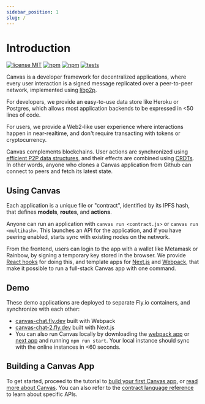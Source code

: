 ```yaml
---
sidebar_position: 1
slug: /
---
```


# Introduction

[![license MIT](https://img.shields.io/badge/License-MIT-brightgreen.svg)](https://opensource.org/licenses/MIT) [![npm](https://img.shields.io/npm/v/@canvas-js/core?color=33cd56&logo=npm)](https://www.npmjs.com/package/@canvas-js/core) [![npm](https://img.shields.io/github/last-commit/canvasxyz/canvas?color=33cd56&logo=github)](https://github.com/canvasxyz/canvas/tree/main/packages/core) [![tests](https://github.com/canvasxyz/canvas/actions/workflows/ci.yml/badge.svg)](https://github.com/canvasxyz/canvas/actions/workflows/ci.yml)

Canvas is a developer framework for decentralized applications, where
every user interaction is a signed message replicated over a
peer-to-peer network, implemented using [libp2p](https://libp2p.io/).

For developers, we provide an easy-to-use data store like Heroku
or Postgres, which allows most application backends to be expressed in
<50 lines of code.

For users, we provide a Web2-like user experience
where interactions happen in near-realtime, and don't require
transacting with tokens or cryptocurrency.

Canvas complements blockchains. User actions are synchronized using
[efficient P2P data structures](https://github.com/canvasxyz/okra),
and their effects are combined using [CRDTs](https://crdt.tech/). In
other words, anyone who clones a Canvas application from Github can
connect to peers and fetch its latest state.


## Using Canvas

Each application is a unique file or "contract", identified by its
IPFS hash, that defines **models**, **routes**, and **actions**.

Anyone can run an application with `canvas run <contract.js>` or
`canvas run <multihash>`. This launches an API for the application, and
if you have peering enabled, starts sync with existing
nodes on the network.

From the frontend, users can login to the app with a wallet like
Metamask or Rainbow, by signing a temporary key stored in the
browser. We provide [React
hooks](https://www.npmjs.com/package/@canvas-js/hooks) for doing this,
and template apps for
[Next.js](https://github.com/canvasxyz/canvas/tree/main/examples/chat-next)
and
[Webpack](https://github.com/canvasxyz/canvas/tree/main/examples/chat-webpack),
that make it possible to run a full-stack Canvas app with one
command.


## Demo

These demo applications are deployed to separate Fly.io containers, and
synchronize with each other:

* [canvas-chat.fly.dev](https://canvas-chat.fly.dev/index.html) built with Webpack
* [canvas-chat-2.fly.dev](https://canvas-chat-2.fly.dev) built with Next.js
* You can also run Canvas locally by downloading the
  [webpack app](https://github.com/canvasxyz/canvas/tree/main/examples/chat-webpack)
  or [next app](https://github.com/canvasxyz/canvas/tree/main/examples/chat-next)
  and running `npm run start`. Your local instance should sync with the online instances in <60 seconds.


## Building a Canvas App

To get started, proceed to the tutorial to [build your first Canvas
app](./docs/tutorial/writing-a-canvas-contract), or [read more about
Canvas](./docs/about). You can also refer to the [contract language
reference](./docs/api) to learn about specific APIs.
